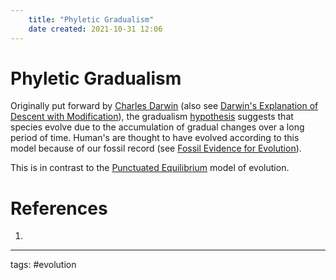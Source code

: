 ```yaml
---
	title: "Phyletic Gradualism"
	date created: 2021-10-31 12:06
---
```

# Phyletic Gradualism


Originally put forward by [Charles Darwin](Charles%20Darwin.md) (also see [Darwin's Explanation of Descent with Modification](Darwin's%20Explanation%20of%20Descent%20with%20Modification.md)), the gradualism [hypothesis](Hypothesis%20Vs%20Theory.md) suggests that species evolve due to the accumulation of gradual changes over a long period of time. Human's are thought to have evolved according to this model because of our fossil record (see [Fossil Evidence for Evolution](Fossil%20Evidence%20for%20Evolution.md)).

This is in contrast to the [Punctuated Equilibrium](Punctuated%20Equilibrium) model of evolution.


# References
1. 

---
tags: #evolution 